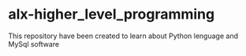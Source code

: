 # alx-higher_level_programming
This repository have been created to learn about Python lenguage and MySql software
